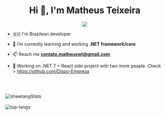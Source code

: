 <h1 align="center">Hi 👋, I'm Matheus Teixeira</h1>  

<p align="center">
   <a href="https://www.linkedin.com/in/matheus-teixeira-43b9821b8/" target="_blank"><img src="https://img.shields.io/badge/-LinkedIn-%230077B5?style=for-the-badge&logo=linkedin&logoColor=white" target="_blank"></a> 
<p>

-  🇧🇷  I'm Brazilean developer

- 🌱 I’m currently learning and working **.NET framework/core**  
  
- 📫 Reach me **contato.matheuswt@gmail.com**  

- 🔨 Working on .NET 7 + React side project with two more peaple. Check >  https://github.com/Dispo-Empresa <br>
<br />
<br />
<p>
  <img src="https://github-readme-stats.vercel.app/api?username=Meiteusz&theme=dark&show_icons=true" alt="shwetangStats" />  
  <br />
  <br />
  <img src="https://github-readme-stats.vercel.app/api/top-langs/?username=Meiteusz&layout=compact&theme=dark" alt="top-langs" />
</p>
